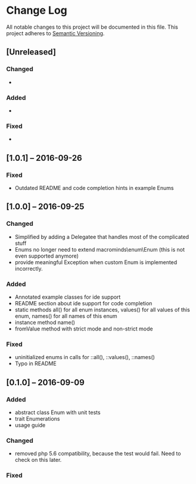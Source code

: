 # Change Log

All notable changes to this project will be documented in this file.
This project adheres to [Semantic Versioning](http://semver.org/).

## [Unreleased]
### Changed
-

### Added 
-

### Fixed
- 
## [1.0.1] – 2016-09-26
### Fixed
- Outdated README and code completion hints in example Enums

## [1.0.0] – 2016-09-25
### Changed
- Simplified by adding a Delegatee that handles most of the complicated stuff
- Enums no longer need to extend macrominds\enum\Enum (this is not even supported anymore)
- provide meaningful Exception when custom Enum is implemented incorrectly.

### Added
- Annotated example classes for ide support
- README section about ide support for code completion
- static methods all() for all enum instances, values() for all values of this enum, names() for all names of this enum
- instance method name()
- fromValue method with strict mode and non-strict mode

### Fixed
- uninitialized enums in calls for ::all(), ::values(), ::names()
- Typo in README

## [0.1.0] – 2016-09-09
### Added
- abstract class Enum with unit tests
- trait Enumerations
- usage guide

### Changed
- removed php 5.6 compatibility, because the test would fail. Need to check on this later.

### Fixed

